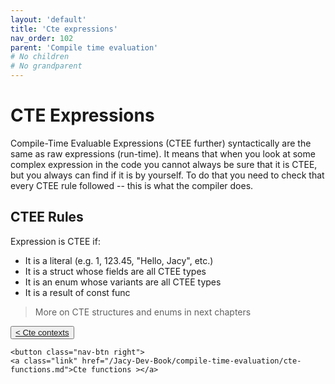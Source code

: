 ```yaml
---
layout: 'default'
title: 'Cte expressions'
nav_order: 102
parent: 'Compile time evaluation'
# No children
# No grandparent
---
```


# CTE Expressions

Compile-Time Evaluable Expressions (CTEE further) syntactically are the same as raw expressions (run-time). It means
that when you look at some complex expression in the code you cannot always be sure that it is CTEE, but you always can
find if it is by yourself. To do that you need to check that every CTEE rule followed -- this is what the compiler does.

## CTEE Rules

Expression is CTEE if:

* It is a literal (e.g. <span class="inline-code highlight-jc hljs"><span class="hljs-number">1</span></span>, <span class="inline-code highlight-jc hljs"><span class="hljs-number">123.45</span></span>, <span class="inline-code highlight-jc hljs"><span class="hljs-string">&quot;Hello, Jacy&quot;</span></span>, etc.)
* It is a struct whose fields are all CTEE types
* It is an enum whose variants are all CTEE types
* It is a result of <span class="inline-code highlight-jc hljs"><span class="hljs-keyword">const</span> <span class="hljs-keyword">func</span></span>

> More on CTE structures and enums in next chapters
<div class="nav-btn-block">
    <button class="nav-btn left">
    <a class="link" href="/Jacy-Dev-Book/compile-time-evaluation/cte-contexts.md">< Cte contexts</a>
</button>

    <button class="nav-btn right">
    <a class="link" href="/Jacy-Dev-Book/compile-time-evaluation/cte-functions.md">Cte functions ></a>
</button>

</div>
